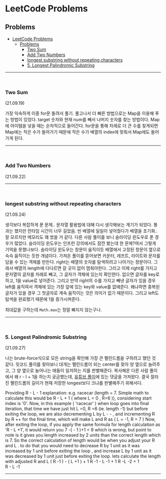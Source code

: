 # LeetCode Problems

## Problems

- [LeetCode Problems](#leetcode-problems)
  - [Problems](#problems)
    - [Two Sum](#two-sum)
    - [Add Two Numbers](#add-two-numbers)
    - [longest substring without repeating characters](#longest-substring-without-repeating-characters)
    - [5. Longest Palindromic Substring](#5-longest-palindromic-substring)

<hr>
<br>

### Two Sum

(21.09.19)

가장 익숙하게 이중 for문 돌려서 풀기.
풀고나서 더 빠른 방법으로는 Map을 이용해 푸는 방법이 있었다.
target 숫자와 현재 num를 빼서 나머지 숫자를 찾는 방법이다.
Map에 아이템을 넣을 때는 순차적으로 들어간다.
for문을 통해 차례로 더 큰 수를 찾게되면 Map에는 작은 수가 들어가기 때문에 작은 수가 배열의 index에 맞춰서 Map에도 들어가게 된다.

---

<br>

### Add Two Numbers

(21.09.22)

---

<br>

### longest substring without repeating characters

(21.09.24)

생각보다 복잡하게 푼 문제.. 문자열 활용법에 대해 다시 생각해보는 계기가 되었다.
통과는 했지만 런타임 시간이 너무 길었음.
빈 배열에 일일이 넣어줬다가 배열을 초기화.. 잘 모르지만 메모리도 꽤 썼을 거 같다.
다른 사람 풀이를 보니 슬라이딩 윈도우로 푼 경우가 많았다.
슬라이딩 윈도우는 인프런 강의에서도 잠깐 봤는데 한 문제?여서 그렇게 기억을 못했나보다.
슬라이딩 윈도우는 창문이 움직이듯 배열에서 고정된 창문이 옆으로 슥슥 움직이는 듯한 개념이다.
가져온 풀이를 뜯어보면 카운터, 레프트, 라이트와 문자를 담을 수 있는 객체를 만든다.
right는 배열의 숫자를 탐색하려고 나아가는 창문이다.
그래서 배열의 length에 다다르면 갈 곳이 없어 멈춰야한다.
그리고 이제 right를 가지고 문자열의 글자를 차례로 빼고, 그 글자가 객체에 있는지 확인한다.
없으면 글자를 key로 하고, 1을 value로 넣어준다.
그리고 만약 right의 수를 가지고 빼낸 글자가 있을 경우 left를 움직여서 객체에 있는 가장 앞에 있는 key와 value를 없애준다. 왜냐하면 중복된 글자가 있을 경우 그 첫글자로 계속 움직이는 것은 의미가 없기 때문이다. 그리고 left도 탐색을 완료했기 때문에 1을 증가시켜준다.

최대값을 구하는데 `Math.max`는 정말 빠지지 않는구나.

---

<br>

### 5. Longest Palindromic Substring

(21.09.27)

나는 brute-force식으로 모든 string을 확인해 가장 큰 팰린드롬을 구하려고 했던 것 같다.
릿코드 풀이를 찾아보니 대개는 팰린드롬이 되는 center를 찾아 양 옆으로 늘려주고,
그 양 옆으로 늘어나는 애들이 일치하는 지를 판별해준다.
복사해온 다른 사람 풀이에서 왜 r - l + 1을 하는지 궁금했는데,
[유튜브 풀이](https://www.youtube.com/watch?v=y2BD4MJqV20)에 있는 댓글을 가져왔다.
결국 잘라진 팰린드롬의 길이가 현재 저장한 longest보다 크냐를 판별해주기 위해서다.

Providing R - L - 1 explanation:
e.g. racecar (length = 7. Simple math to calculate this would be R - L + 1 ( where L = 0 , R=6 )), considering start index is '0'.
Now, in this example ( 'racecar' ) when loop goes into final iteration, that time we have just hit L =0, R =6 (ie. length -1)
but before exiting the loop, we are also decrementing L by L - - , and incrementing R by R ++ for the final time, which will make L and R as ( L = -1, R = 7 )
Now, after exiting the loop, if you apply the same formula for length calculation as 'R - L +1', it would return you 7 -( - 1 )+1 = 9 which is wrong, but point to note is it gives you length increased by 2 units than the correct length which is 7.
So the correct calculation of length would be when you adjust your R and L . to do that you would need to decrease R by 1 unit as it was increased by 1 unit before exiting the loop , and increase L by 1 unit as it was decreased by 1 unit just before exiting the loop.
lets calculate the length with adjusted R and L
( R -1 ) - ( L +1 ) + 1
R -1 - L -1 + 1
R -L -2 + 1  
R - L -1

---

<br>
